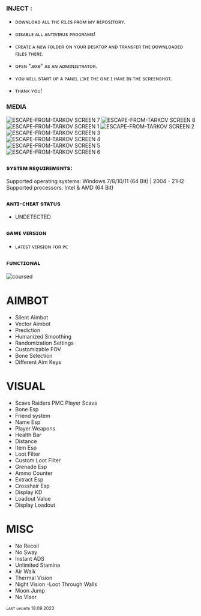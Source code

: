 ### INJECT :

- ᴅᴏᴡɴʟᴏᴀᴅ ᴀʟʟ ᴛʜᴇ ꜰɪʟᴇs ꜰʀᴏᴍ ᴍʏ ʀᴇᴘᴏsɪᴛᴏʀʏ.
- ᴅɪsᴀʙʟᴇ ᴀʟʟ ᴀɴᴛɪᴠɪʀᴜs ᴘʀᴏɢʀᴀᴍs!
- ᴄʀᴇᴀᴛᴇ ᴀ ɴᴇᴡ ꜰᴏʟᴅᴇʀ ᴏɴ ʏᴏᴜʀ ᴅᴇsᴋᴛᴏᴘ ᴀɴᴅ ᴛʀᴀɴsꜰᴇʀ ᴛʜᴇ ᴅᴏᴡɴʟᴏᴀᴅᴇᴅ ꜰɪʟᴇs ᴛʜᴇʀᴇ.
- ᴏᴘᴇɴ ".exe" ᴀs ᴀɴ ᴀᴅᴍɪɴɪsᴛʀᴀᴛᴏʀ.
- ʏᴏᴜ ᴡɪʟʟ sᴛᴀʀᴛ ᴜᴘ ᴀ ᴘᴀɴᴇʟ ʟɪᴋᴇ ᴛʜᴇ ᴏɴᴇ ɪ ʜᴀᴠᴇ ɪɴ ᴛʜᴇ sᴄʀᴇᴇɴsʜᴏᴛ.

- ᴛʜᴀɴᴋ ʏᴏᴜ!

### MEDIA 
![ESCAPE-FROM-TARKOV SCREEN 7](https://github.com/geving111/TEST/assets/124738347/902af060-029b-4676-abff-f29df543c321)
![ESCAPE-FROM-TARKOV SCREEN 8](https://github.com/geving111/TEST/assets/124738347/4e780810-7d6e-449a-b0e1-80afaebdc5be)
![ESCAPE-FROM-TARKOV SCREEN 1](https://github.com/geving111/TEST/assets/124738347/70bfefeb-0e0c-4505-920f-fc378142dc01)
![ESCAPE-FROM-TARKOV SCREEN 2](https://github.com/geving111/TEST/assets/124738347/85996ff9-98e5-4a6d-997c-b5e2aca35500)
![ESCAPE-FROM-TARKOV SCREEN 3](https://github.com/geving111/TEST/assets/124738347/848e03c9-643e-4108-a300-36277e894a09)
![ESCAPE-FROM-TARKOV SCREEN 4](https://github.com/geving111/TEST/assets/124738347/874848c8-bb96-4798-866d-f9cb8c53bff6)
![ESCAPE-FROM-TARKOV SCREEN 5](https://github.com/geving111/TEST/assets/124738347/811ac24e-e624-453d-8662-8025d66dd428)
![ESCAPE-FROM-TARKOV SCREEN 6](https://github.com/geving111/TEST/assets/124738347/25d59b87-b731-4a2d-b997-330cb9f1abdb)






### sʏsᴛᴇᴍ ʀᴇǫᴜɪʀᴇᴍᴇɴᴛs:

Supported operating systems: Windows 7/8/10/11 (64 Bit) | 2004 - 21H2
Supported processors: Intel & AMD (64 Bit) 


### ᴀɴᴛɪ-ᴄʜᴇᴀᴛ sᴛᴀᴛᴜs
- UNDETECTED

### ɢᴀᴍᴇ ᴠᴇʀsɪᴏɴ
- ʟᴀᴛᴇsᴛ ᴠᴇʀsɪᴏɴ ꜰᴏʀ ᴘᴄ

### ꜰᴜɴᴄᴛɪᴏɴᴀʟ

![coursed](https://github.com/geving111/TEST/assets/124738347/8bcd43ae-b65f-45c1-97ed-b8308f5463c2)

# AIMBOT

- Silent Aimbot
- Vector Aimbot
- Prediction
- Humanized Smoothing
- Randomization Settings
- Customizable FOV
- Bone Selection
- Different Aim Keys

# VISUAL

- Scavs Raiders PMC Player Scavs
- Bone Esp
- Friend system
- Name Esp
- Player Weapons
- Health Bar
- Distance
- Item Esp
- Loot Filter
- Custom Loot Filter
- Grenade Esp
- Ammo Counter
- Extract Esp
- Crosshair Esp
- Display KD
- Loadout Value
- Display Loadout

# MISC

- No Recoil
- No Sway
- Instant ADS
- Unlimited Stamina
- Air Walk
- Thermal Vision
- Night Vision
-Loot Through Walls
- Moon Jump
- No Visor



<sub>ʟᴀsᴛ ᴜᴘᴅᴀᴛᴇ 18.09.2023</sub>
